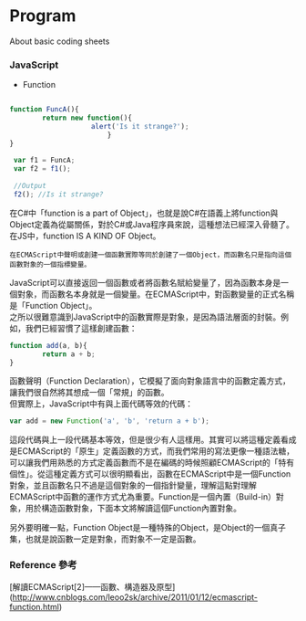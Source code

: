# Program
About basic coding sheets

### JavaScript
 - Function
 ```javascript

 function FuncA(){
         return new function(){
                     alert('Is it strange?');
                         }
 }
  
  var f1 = FuncA;
  var f2 = f1();
  
  //Output
  f2(); //Is it strange?
 ```
 在C#中「function is a part of Object」，也就是說C#在語義上將function與Object定義為從屬關係，對於C#或Java程序員來說，這種想法已經深入骨髓了。在JS中，function IS A KIND OF Object。

 `在ECMAScript中聲明或創建一個函數實際等同於創建了一個Object，而函數名只是指向這個函數對象的一個指標變量。`   

 JavaScript可以直接返回一個函數或者將函數名賦給變量了，因為函數本身是一個對象，而函數名本身就是一個變量。在ECMAScript中，對函數變量的正式名稱是「Function Object」。  
 之所以很難意識到JavaScript中的函數實際是對象，是因為語法層面的封裝。例如，我們已經習慣了這樣創建函數：  

 ```javascript
 function add(a, b){
         return a + b;
 }
 ```
 函數聲明（Function Declaration），它模擬了面向對象語言中的函數定義方式，讓我們很自然將其想成一個「常規」的函數。  
 但實際上，JavaScript中有與上面代碼等效的代碼：  

 ```javascript
 var add = new Function('a', 'b', 'return a + b');
 ```
 這段代碼與上一段代碼基本等效，但是很少有人這樣用。其實可以將這種定義看成是ECMAScript的「原生」定義函數的方式，而我們常用的寫法更像一種語法糖，可以讓我們用熟悉的方式定義函數而不是在編碼的時候照顧ECMAScript的「特有個性」。從這種定義方式可以很明顯看出，函數在ECMAScript中是一個Function對象，並且函數名只不過是這個對象的一個指針變量，理解這點對理解ECMAScript中函數的運作方式尤為重要。Function是一個內置（Build-in）對象，用於構造函數對象，下面本文將解讀這個Function內置對象。

 另外要明確一點，Function Object是一種特殊的Object，是Object的一個真子集，也就是說函數一定是對象，而對象不一定是函數。

### Reference 參考
 [解讀ECMAScript[2]——函數、構造器及原型] (http://www.cnblogs.com/leoo2sk/archive/2011/01/12/ecmascript-function.html)

